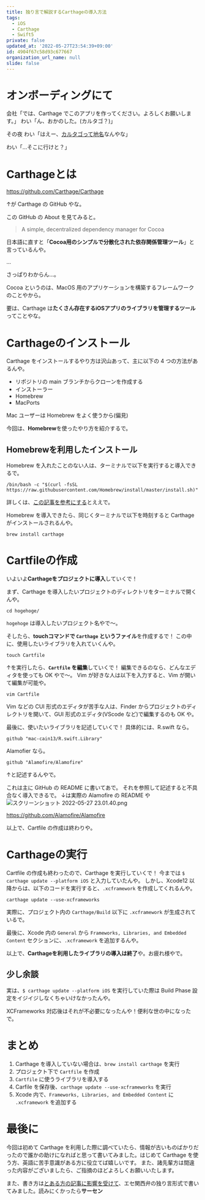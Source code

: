 ```yaml
---
title: 独り言で解説するCarthageの導入方法
tags:
  - iOS
  - Carthage
  - Swift5
private: false
updated_at: '2022-05-27T23:54:39+09:00'
id: 4904f67c58d93c677667
organization_url_name: null
slide: false
---
```



# オンボーディングにて
会社「では、Carthage でこのアプリを作ってください。よろしくお願いします。」
わい「ん、おかのした。(カルタゴ？)」

その夜
わい「はえー、[カルタゴって地名](https://wikitravel.org/ja/カルタゴ_(チュニジア))なんやな」

わい「…そこに行けと？」

# Carthageとは
https://github.com/Carthage/Carthage

↑が Carthage の GitHub やな。

この GitHub の About を見てみると。

>A simple, decentralized dependency manager for Cocoa

日本語に直すと「**Cocoa用のシンプルで分散化された依存関係管理ツール**」と言っているんや。

...

さっぱりわからん...。

Cocoa というのは、MacOS 用のアプリケーションを構築するフレームワークのことやから。

要は、Carthage は**たくさん存在するiOSアプリのライブラリを管理するツール**ってことやな。

# Carthageのインストール
Carthage をインストールするやり方は沢山あって、主に以下の 4 つの方法があるんや。

- リポジトリの main ブランチからクローンを作成する
- インストーラー
- Homebrew
- MacPorts

Mac ユーザーは Homebrew をよく使うから(偏見)

今回は、**Homebrew**を使ったやり方を紹介するで。

## Homebrewを利用したインストール
Homebrew を入れたことのない人は、ターミナルで以下を実行すると導入できるで。

```
/bin/bash -c "$(curl -fsSL https://raw.githubusercontent.com/Homebrew/install/master/install.sh)"
```

詳しくは、[この記事を参考にする](https://qiita.com/zaburo/items/29fe23c1ceb6056109fd)とええで。

Homebrew を導入できたら、同じくターミナルで以下を時刻すると Carthage がインストールされるんや。

```
brew install carthage
```

# Cartfileの作成
いよいよ**Carthageをプロジェクトに導入**していくで！

まず、Carthage を導入したいプロジェクトのディレクトリをターミナルで開くんや。

```
cd hogehoge/
```
`hogehoge` は導入したいプロジェクト名やで〜。

そしたら、**touchコマンドで `Carthage` というファイル**を作成するで！
この中に、使用したいライブラリを入れていくんや。
```
touch Cartfile
```
↑を実行したら、**`Cartfile` を編集**していくで！
編集できるのなら、どんなエディタを使っても OK やで〜。
Vim が好きな人は以下を入力すると、Vim が開いて編集が可能や。
```
vim Cartfile
```

Vim などの CUI 形式のエディタが苦手な人は、Finder からプロジェクトのディレクトリを開いて、GUI 形式のエディタ(VScode など)で編集するのも OK や。

最後に、使いたいライブラリを記述していくで！
具体的には、R.swift なら。
```
github "mac-cain13/R.swift.Library"
```
Alamofier なら。
```
github "Alamofire/Alamofire"
```
↑と記述するんやで。

これは主に GitHub の README に書いてあで。
それを参照して記述すると不具合なく導入できるで。
↓は実際の Alamofire の README や
![スクリーンショット 2022-05-27 23.01.40.png](https://qiita-image-store.s3.ap-northeast-1.amazonaws.com/0/707293/06687da9-e15b-5e11-40e6-1067b178d5b8.png)

https://github.com/Alamofire/Alamofire

以上で、Cartfile の作成は終わりや。

# Carthageの実行
Cartfile の作成も終わったので、Carthage を実行していくで！
今までは `$ carthage update --platform iOS` と入力していたんや。
しかし、Xcode12 以降からは、以下のコードを実行すると、`.xcframework` を作成してくれるんや。
```
carthage update --use-xcframeworks
```

実際に、プロジェクト内の `Carthage/Build` 以下に `.xcframework` が生成されているで。

最後に、Xcode 内の `General` から `Frameworks, Libraries, and Embedded Content` セクションに、`.xcframework` を追加するんや。

以上で、**Carthageを利用したライブラリの導入は終了**や。お疲れ様やで。

## 少し余談

実は、`$ carthage update --platform iOS` を実行していた際は Build Phase 設定をイジイジしなくちゃいけなかったんや。

XCFrameworks 対応後はそれが不必要になったんや！便利な世の中になったで。

# まとめ
1. Carthage を導入していない場合は、`brew install carthage` を実行
1. プロジェクト下で `Cartfile` を作成
1. `Cartfile` に使うライブラリを導入する
1. Carfile を保存後、`carthage update --use-xcframeworks` を実行
1. Xcode 内で、`Frameworks, Libraries, and Embedded Content` に `.xcframework` を追加する

# 最後に
今回は初めて Carthage を利用した際に調べていたら、情報が古いものばかりだったので誰かの助けになればと思って書いてみました。はじめて Carthage を使う方、英語に苦手意識がある方に役立てば嬉しいです。
また、諸先輩方は間違った内容がございましたら、ご指摘のほどよろしくお願いいたします。

また、書き方は[とある方の記事に影響を受けて](https://qiita.com/Yametaro)、エセ関西弁の独り言形式で書いてみました。読みにくかったら**サーセン**
